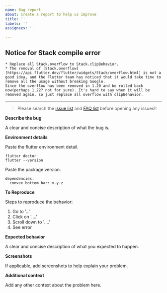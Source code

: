 ```yaml
---
name: Bug report
about: Create a report to help us improve
title: ''
labels: ''
assignees: ''

---
```


## Notice for Stack compile error
```
* Replace all Stack.overflow to Stack.clipBehavior. 
* The removal of [Stack.overflow][https://api.flutter.dev/flutter/widgets/Stack/overflow.html] is not a good idea, and the Flutter team has noticed that it would take time to remove all the usage without breaking Google.
Since the overflow has been removed in 1.20 and be rolled back now(perhaps 1.22? not for sure). It's hard to say when it will be removed again, so just replace all overflow with clipBehavior.
```
---

> Please search the [issue list](https://github.com/hacktons/convex_bottom_bar/issues) and [FAQ list](https://github.com/hacktons/convex_bottom_bar#faq) before opening any issues!!

**Describe the bug**

A clear and concise description of what the bug is.

**Environment details**

Paste the flutter environment detail.
```
flutter doctor
flutter --version
```
Paste the package version.
```
dependencies:
  convex_bottom_bar: x.y.z
```

**To Reproduce**

Steps to reproduce the behavior:
1. Go to '...'
2. Click on '....'
3. Scroll down to '....'
4. See error

**Expected behavior**

A clear and concise description of what you expected to happen.

**Screenshots**

If applicable, add screenshots to help explain your problem.

**Additional context**

Add any other context about the problem here.
